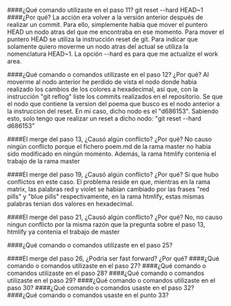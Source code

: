 ####¿Qué comando utilizaste en el paso 11? 
git reset --hard HEAD~1
####¿Por qué?
La acción era volver a la versión anterior después de realizar un commit. Para ello, simplemente habia que mover el puntero HEAD un nodo atras del que me encontraba en ese momento. Para mover el puntero HEAD se utiliza la instrucción reset de git. Para indicar que solamente quiero moverme un nodo atras del actual se utiliza la nomenclatura HEAD~1. La opción --hard es para que me actualize el work area.

####¿Qué comando o comandos utilizaste en el paso 12? ¿Por qué?
Al moverme al nodo anterior he perdido de vista el nodo donde habia realizado los cambios de los colores a hexadecimal, así que, con la instrucción "git reflog" liste los commits realizados en el repositorio. Se que el nodo que contiene la version del poema que busco es el nodo anterior a la instruccion del reset. En mi caso, dicho nodo es el "d686153". Sabiendo esto, solo tengo que realizar un reset a dicho nodo: "git reset --hard d686153"

####El merge del paso 13, ¿Causó algún conflicto? ¿Por qué?
No causo ningún conflicto porque el fichero poem.md de la rama master no habia sido modificado en ningún momento. Además, la rama htmlify contenia el trabajo de la rama master

####El merge del paso 19, ¿Causó algún conflicto? ¿Por qué?
Si que hubo conflictos en este caso. El problema reside en que, mientras en la rama matrix, las palabras red y violet se habian cambiado por las frases "red pills" y "blue pills" respectivamente, en la rama htmlify, estas mismas palabras tenian dos valores en hexadecimal.

####El merge del paso 21, ¿Causó algún conflicto? ¿Por qué?
No, no causo ningun conflicto por la misma razón que la pregunta sobre el paso 13, htmlify ya contenia el trabajo de master

####¿Qué comando o comandos utilizaste en el paso 25?

####El merge del paso 26, ¿Podría ser fast forward? ¿Por qué?
####¿Qué comando o comandos utilizaste en el paso 27?
####¿Qué comando o comandos utilizaste en el paso 28?
####¿Qué comando o comandos utilizaste en el paso 29?
####¿Qué comando o comandos utilizaste en el paso 30?
####¿Qué comando o comandos usaste en el paso 32?
####¿Qué comando o comandos usaste en el punto 33?